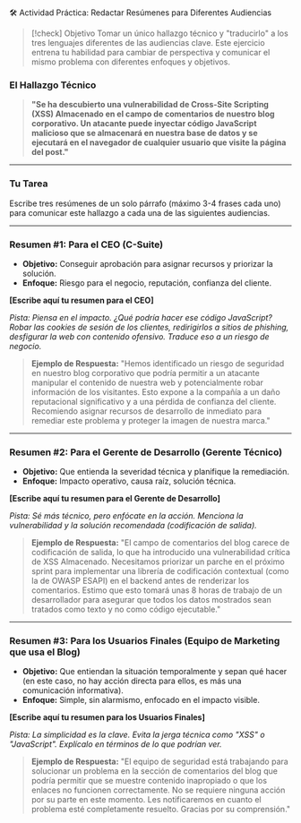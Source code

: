 
🛠️ Actividad Práctica: Redactar Resúmenes para Diferentes Audiencias

> [!check] Objetivo
> Tomar un único hallazgo técnico y "traducirlo" a los tres lenguajes diferentes de las audiencias clave. Este ejercicio entrena tu habilidad para cambiar de perspectiva y comunicar el mismo problema con diferentes enfoques y objetivos.

### El Hallazgo Técnico

> **"Se ha descubierto una vulnerabilidad de Cross-Site Scripting (XSS) Almacenado en el campo de comentarios de nuestro blog corporativo. Un atacante puede inyectar código JavaScript malicioso que se almacenará en nuestra base de datos y se ejecutará en el navegador de cualquier usuario que visite la página del post."**

---

### Tu Tarea

Escribe tres resúmenes de un solo párrafo (máximo 3-4 frases cada uno) para comunicar este hallazgo a cada una de las siguientes audiencias.

---

### Resumen #1: Para el CEO (C-Suite)

-   **Objetivo:** Conseguir aprobación para asignar recursos y priorizar la solución.
-   **Enfoque:** Riesgo para el negocio, reputación, confianza del cliente.

**[Escribe aquí tu resumen para el CEO]**

*Pista: Piensa en el impacto. ¿Qué podría hacer ese código JavaScript? Robar las cookies de sesión de los clientes, redirigirlos a sitios de phishing, desfigurar la web con contenido ofensivo. Traduce eso a un riesgo de negocio.*

> **Ejemplo de Respuesta:**
> "Hemos identificado un riesgo de seguridad en nuestro blog corporativo que podría permitir a un atacante manipular el contenido de nuestra web y potencialmente robar información de los visitantes. Esto expone a la compañía a un daño reputacional significativo y a una pérdida de confianza del cliente. Recomiendo asignar recursos de desarrollo de inmediato para remediar este problema y proteger la imagen de nuestra marca."

---

### Resumen #2: Para el Gerente de Desarrollo (Gerente Técnico)

-   **Objetivo:** Que entienda la severidad técnica y planifique la remediación.
-   **Enfoque:** Impacto operativo, causa raíz, solución técnica.

**[Escribe aquí tu resumen para el Gerente de Desarrollo]**

*Pista: Sé más técnico, pero enfócate en la acción. Menciona la vulnerabilidad y la solución recomendada (codificación de salida).*

> **Ejemplo de Respuesta:**
> "El campo de comentarios del blog carece de codificación de salida, lo que ha introducido una vulnerabilidad crítica de XSS Almacenado. Necesitamos priorizar un parche en el próximo sprint para implementar una librería de codificación contextual (como la de OWASP ESAPI) en el backend antes de renderizar los comentarios. Estimo que esto tomará unas 8 horas de trabajo de un desarrollador para asegurar que todos los datos mostrados sean tratados como texto y no como código ejecutable."

---

### Resumen #3: Para los Usuarios Finales (Equipo de Marketing que usa el Blog)

-   **Objetivo:** Que entiendan la situación temporalmente y sepan qué hacer (en este caso, no hay acción directa para ellos, es más una comunicación informativa).
-   **Enfoque:** Simple, sin alarmismo, enfocado en el impacto visible.

**[Escribe aquí tu resumen para los Usuarios Finales]**

*Pista: La simplicidad es la clave. Evita la jerga técnica como "XSS" o "JavaScript". Explícalo en términos de lo que podrían ver.*

> **Ejemplo de Respuesta:**
> "El equipo de seguridad está trabajando para solucionar un problema en la sección de comentarios del blog que podría permitir que se muestre contenido inapropiado o que los enlaces no funcionen correctamente. No se requiere ninguna acción por su parte en este momento. Les notificaremos en cuanto el problema esté completamente resuelto. Gracias por su comprensión."
```